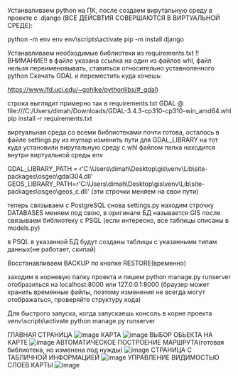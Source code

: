 Устанваливаем python на ПК, после создаем вирутальную среду в проекте с .django (ВСЕ ДЕЙСВТИЯ СОВЕРШАЮТСЯ В ВИРТУАЛЬНОЙ СРЕДЕ):

python -m env env
env\scripts\activate
pip -m install django

Устанавливаем необходимые библиотеки из requirements.txt !!ВНИМАНИЕ!! в файле указана ссылка на один из файлов whl, файл нельзя переименовывать, 
ставиться относительно уставноленного python 
Скачать GDAL и переместить куда хочешь:

https://www.lfd.uci.edu/~gohlke/pythonlibs/#_gdal)

строка выглядит примерно так в requirements.txt GDAL @ file:///C:/Users/dimah/Downloads/GDAL-3.4.3-cp310-cp310-win_amd64.whl
pip install -r requirements.txt

виртуальная среда со всеми библиотеками почти готова, осталось в файле settings.py из mymap изменить пути для GDAL_LIBRARY на тот куда установили вирутальную среду с whl файлом
папка находится внутри виртуальной среды env

GDAL_LIBRARY_PATH = r'C:\Users\dimah\Desktop\gis\venv\Lib\site-packages\osgeo\gdal304.dll'
GEOS_LIBRARY_PATH=r'C:\Users\dimah\Desktop\gis\venv\Lib\site-packages\osgeo\geos_c.dll'
(эти строчки меняем на свои пути)

теперь связываем с PostgreSQL
снова settings.py находим строчку DATABASES меняем под свою, в оригинале БД называется GIS
после связываем библиотеку с PSQL (если интересно, все таблицы описаны в models.py)

в PSQL в указанной БД будут созданы таблицы с указанными типам данных(не работает, скипай)

Восстанавливаем BACKUP по кнопке RESTORE(временно)

заходим в корневую папку проекта и пишем
python manage.py runserver
отобразиться на localhost:8000 или 127.0.0.1:8000 (браузер может хранить временные файлы, поэтому изменения не всегда могут отображаться, проверяйте структуру кода)


Для быстрого запуска, когда запускаешь консоль в корне проекта
venv\scripts\activate
python manage.py runserver


ГЛАВНАЯ СТРАНИЦА
![image](https://github.com/user-attachments/assets/24d18a0f-e28a-420d-9a4b-b187e9876443)
КАРТА
![image](https://github.com/user-attachments/assets/fbdecdf3-b99f-45fe-8b24-ae0c6129a54a)
ВЫБОР ОБЬЕКТА НА КАРТЕ
![image](https://github.com/user-attachments/assets/33826265-4f7e-4e70-ab01-413bf08d8da1)
АВТОМАТИЧЕСКОЕ ПОСТРОЕНИЕ МАРШРУТА(готовая библиотека, но изменена под нужды)
![image](https://github.com/user-attachments/assets/4fb42d20-256f-42e6-9fa0-faf9a356f0dd)
СТРАНИЦА С ТАБЛИЧНОЙ ИНФОРМАЦИЕЙ
![image](https://github.com/user-attachments/assets/c66d0934-2718-45e0-9a32-1936193c90a9)
УПРАВЛЕНИЕ ВИДИМОСТЬЮ СЛОЕВ КАРТЫ
![image](https://github.com/user-attachments/assets/a4782683-e270-4218-a37b-abfa875cb494)

